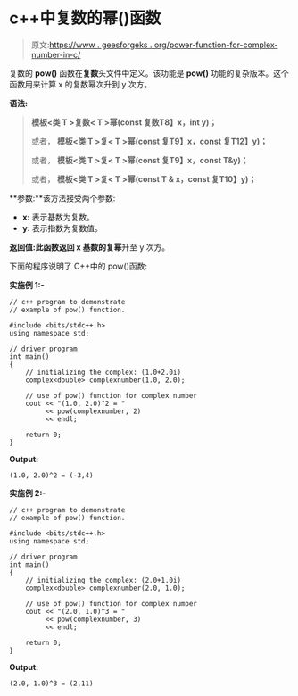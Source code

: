 # c++中复数的幂()函数

> 原文:[https://www . geesforgeks . org/power-function-for-complex-number-in-c/](https://www.geeksforgeeks.org/pow-function-for-complex-number-in-c/)

复数的 **pow()** 函数在**复数**头文件中定义。该功能是 **pow()** 功能的复杂版本。这个函数用来计算 x 的复数幂次升到 y 次方。

**语法:**

> **模板<类 T >复数< T >幂(const 复数<T>T8】x，int y)；**
> 
> 或者，
> **模板<类 T >复< T >幂(const 复<T>T9】x，const 复<T>T12】y)；**
> 
> 或者，
> **模板<类 T >复< T >幂(const 复<T>T9】x，const T&y)；**
> 
> 或者，
> **模板<类 T >复< T >幂(const T & x，const 复<T>T10】y)；**

**参数:**该方法接受两个参数:

*   **x:** 表示基数为复数。
*   **y:** 表示指数为复数值。

**返回值:**此函数返回 x 基数的**复幂**升至 y 次方。

下面的程序说明了 C++中的 pow()函数:

**实施例 1:-**

```
// c++ program to demonstrate
// example of pow() function.

#include <bits/stdc++.h>
using namespace std;

// driver program
int main()
{
    // initializing the complex: (1.0+2.0i)
    complex<double> complexnumber(1.0, 2.0);

    // use of pow() function for complex number
    cout << "(1.0, 2.0)^2 = "
         << pow(complexnumber, 2)
         << endl;

    return 0;
}
```

**Output:**

```
(1.0, 2.0)^2 = (-3,4)

```

**实施例 2:-**

```
// c++ program to demonstrate
// example of pow() function.

#include <bits/stdc++.h>
using namespace std;

// driver program
int main()
{
    // initializing the complex: (2.0+1.0i)
    complex<double> complexnumber(2.0, 1.0);

    // use of pow() function for complex number
    cout << "(2.0, 1.0)^3 = "
         << pow(complexnumber, 3)
         << endl;

    return 0;
}
```

**Output:**

```
(2.0, 1.0)^3 = (2,11)

```